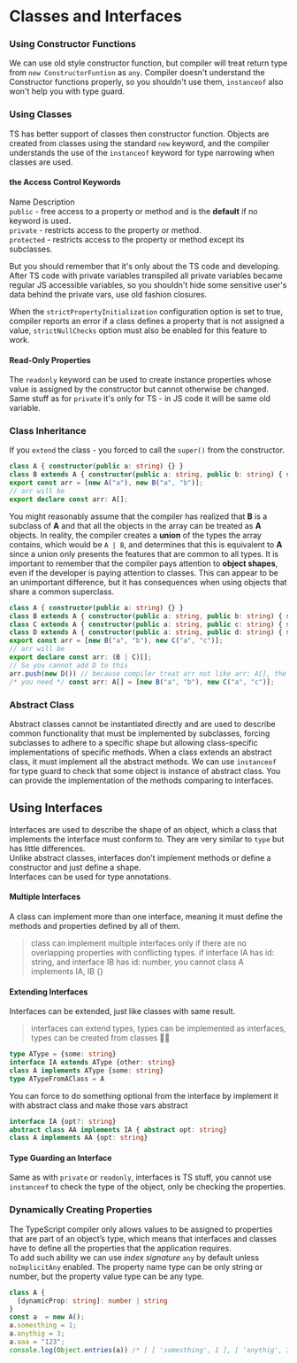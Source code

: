 # Classes and Interfaces
### Using Constructor Functions
We can use old style constructor function, but compiler will treat return type from `new ConstructorFuntion` as `any`.
Compiler doesn't understand the Constructor functions properly, so you shouldn't use them, `instanceof` also won't help
you with type guard.
 
### Using Classes
TS has better support of classes then constructor function.
Objects are created from classes using the standard `new` keyword, and the compiler understands the use of the `instanceof`
keyword for type narrowing when classes are used.

#### the Access Control Keywords
Name Description \
`public` - free access to a property or method and is the **default** if no keyword is used. \
`private` - restricts access to the property or method. \
`protected` - restricts access to the property or method except its subclasses.

But you should remember that it's only about the TS code and developing. After TS code with private variables transpiled
all private variables became regular JS accessible variables, so you shouldn't hide some sensitive user's data behind
the private vars, use old fashion closures.

When the `strictPropertyInitialization` configuration option is set to true, compiler reports an error if a class
defines a property that is not assigned a value, `strictNullChecks` option must also be enabled for this feature to work.

#### Read-Only Properties
The `readonly` keyword can be used to create instance properties whose value is assigned by the constructor but cannot
otherwise be changed. Same stuff as for `private` it's only for TS - in JS code it will be same old variable.

### Class Inheritance
If you `extend` the class - you forced to call the `super()` from the constructor.
```typescript
class A { constructor(public a: string) {} }
class B extends A { constructor(public a: string, public b: string) { super(a) } }
export const arr = [new A("a"), new B("a", "b")];
// arr will be 
export declare const arr: A[];
```
You might reasonably assume that the compiler has realized that **B** is a subclass of **A** and that all the objects
in the array can be treated as **A** objects. In reality, the compiler creates a **union** of the types the array
contains, which would be `A | B`, and determines that this is equivalent to **A** since a union only presents the
features that are common to all types. It is important to remember that the compiler pays attention to **object
shapes**, even if the developer is paying attention to classes. This can appear to be an unimportant difference,
but it has consequences when using objects that share a common superclass.
```typescript
class A { constructor(public a: string) {} }
class B extends A { constructor(public a: string, public b: string) { super(a) } }
class C extends A { constructor(public a: string, public c: string) { super(a) } }
class D extends A { constructor(public a: string, public d: string) { super(a) } }
export const arr = [new B("a", "b"), new C("a", "c")];
// arr will be 
export declare const arr: (B | C)[];
// So you cannot add D to this
arr.push(new D()) // because compiler treat arr not like arr: A[], the parent class but as a union B | C;
/* you need */ const arr: A[] = [new B("a", "b"), new C("a", "c")];
```

### Abstract Class
Abstract classes cannot be instantiated directly and are used to describe common functionality that must be implemented
by subclasses, forcing subclasses to adhere to a specific shape but allowing class-specific implementations of specific
methods. When a class extends an abstract class, it must implement all the abstract methods. We can use `instanceof` for
type guard to check that some object is instance of abstract class. You can provide the implementation of the methods
comparing to interfaces.

## Using Interfaces
Interfaces are used to describe the shape of an object, which a class that implements the interface must conform to.
They are very similar to `type` but has little differences. \
Unlike abstract classes, interfaces don’t implement methods or define a constructor and just define a shape. \
Interfaces can be used for type annotations.

#### Multiple Interfaces
A class can implement more than one interface, meaning it must define the methods and properties defined by all of them.
>class can implement multiple interfaces only if there are no overlapping properties with conflicting types. 
>if interface IA has id: string, and interface IB has id: number, you cannot class A implements IA, IB {}

#### Extending Interfaces
Interfaces can be extended, just like classes with same result.
> interfaces can extend types, types can be implemented as interfaces, types can be created from classes 🦿😰
```typescript
type AType = {some: string}
interface IA extends AType {other: string}
class A implements AType {some: string}
type ATypeFromAClass = A
```
You can force to do something optional from the interface by implement it with abstract class and make those vars abstract
```typescript
interface IA {opt?: string}
abstract class AA implements IA { abstract opt: string}
class A implements AA {opt: string}
```

#### Type Guarding an Interface
Same as with `private` or `readonly`, interfaces is TS stuff, you cannot use `instanceof` to check the type of the object,
only be checking the properties.

### Dynamically Creating Properties
The TypeScript compiler only allows values to be assigned to properties that are part of an object’s type, which means
that interfaces and classes have to define all the properties that the application requires. \
To add such ability we can use _index signature_ `any` by default unless `noImplicitAny` enabled.
The property name type can be only string or number, but the property value type can be any type.
```typescript
class A {
  [dynamicProp: string]: number | string
}
const a  = new A();
a.somesthing = 1;
a.anythig = 3;
a.aaa = "123";
console.log(Object.entries(a)) /* [ [ 'somesthing', 1 ], [ 'anythig', 3 ], [ 'aaa', '123' ] ] */
```

